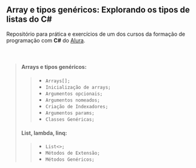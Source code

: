 


## **Array e tipos genéricos: Explorando os tipos de listas do C#**


Repositório para prática e exercícios de um dos cursos da formação de programação com **C#** do [Alura](https://alura.com.br/). 
<br/><br/><br/>

>#### **Arrays e tipos genéricos**:
>> - `Arrays[];`
>> - `Inicialização de arrays;`
>> - `Argumentos opcionais;`
>> - `Argumentos nomeados;`
>> - `Criação de Indexadores;`
>> - `Argumentos params;`
>> - `Classes Genéricas;`
>#### ****List, lambda, linq****:
>> - `List<>;`
>> - `Métodos de Extensão;`
>> - `Métodos Genéricos;`
